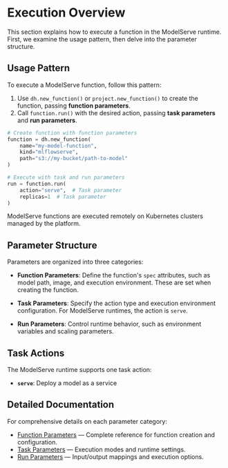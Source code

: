 # Execution Overview

This section explains how to execute a function in the ModelServe runtime.
First, we examine the usage pattern, then delve into the parameter structure.

## Usage Pattern

To execute a ModelServe function, follow this pattern:

1. Use `dh.new_function()` or `project.new_function()` to create the function, passing **function parameters**.
2. Call `function.run()` with the desired action, passing **task parameters** and **run parameters**.

```python
# Create function with function parameters
function = dh.new_function(
    name="my-model-function",
    kind="mlflowserve",
    path="s3://my-bucket/path-to-model"
)

# Execute with task and run parameters
run = function.run(
    action="serve",  # Task parameter
    replicas=1  # Task parameter
)
```

ModelServe functions are executed remotely on Kubernetes clusters managed by the platform.

## Parameter Structure

Parameters are organized into three categories:

- **Function Parameters**: Define the function's `spec` attributes, such as model path, image, and execution environment. These are set when creating the function.

- **Task Parameters**: Specify the action type and execution environment configuration. For ModelServe runtimes, the action is `serve`.

- **Run Parameters**: Control runtime behavior, such as environment variables and scaling parameters.

## Task Actions

The ModelServe runtime supports one task action:

- **`serve`**: Deploy a model as a service

## Detailed Documentation

For comprehensive details on each parameter category:

- [Function Parameters](entities/function.md) — Complete reference for function creation and configuration.
- [Task Parameters](entities/task.md) — Execution modes and runtime settings.
- [Run Parameters](entities/run.md) — Input/output mappings and execution options.
